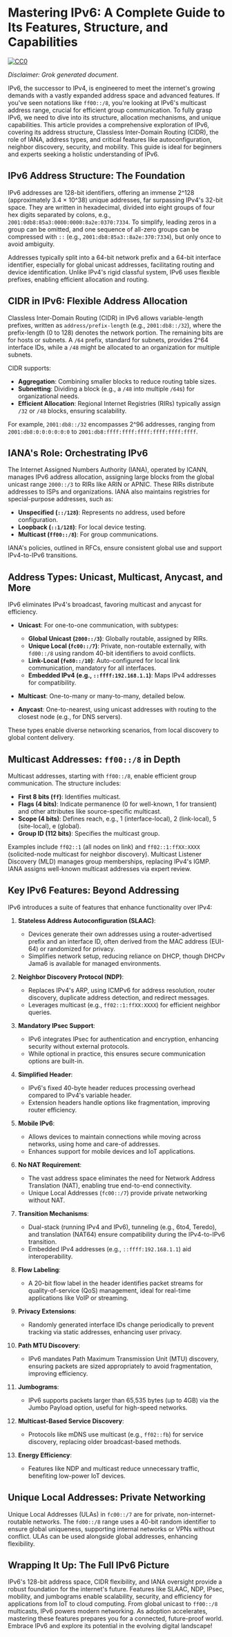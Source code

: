 # Mastering IPv6: A Complete Guide to Its Features, Structure, and Capabilities

<!--!
\defgroup mastering_ipv6 Mastering IPv6: A Complete Guide to Its Features, Structure, and Capabilities
\ingroup docs
\hidegroupgraph
[TOC]
-->

[![CC0](https://licensebuttons.net/p/zero/1.0/88x31.png)](https://creativecommons.org/publicdomain/zero/1.0/)

*Disclaimer: Grok generated document*.

IPv6, the successor to IPv4, is engineered to meet the internet's growing demands with a vastly expanded address space
and advanced features. If you've seen notations like `ff00::/8`, you're looking at IPv6's multicast address range,
crucial for efficient group communication. To fully grasp IPv6, we need to dive into its structure, allocation
mechanisms, and unique capabilities. This article provides a comprehensive exploration of IPv6, covering its address
structure, Classless Inter-Domain Routing (CIDR), the role of IANA, address types, and critical features like
autoconfiguration, neighbor discovery, security, and mobility. This guide is ideal for
beginners and experts seeking a holistic understanding of IPv6.

## IPv6 Address Structure: The Foundation

IPv6 addresses are 128-bit identifiers, offering an immense 2^128 (approximately 3.4 × 10^38) unique addresses, far
surpassing IPv4's 32-bit space. They are written in hexadecimal, divided into eight groups of four hex digits separated
by colons, e.g., `2001:0db8:85a3:0000:0000:8a2e:0370:7334`. To simplify, leading zeros in a group can be omitted, and
one sequence of all-zero groups can be compressed with `::` (e.g., `2001:db8:85a3::8a2e:370:7334`), but only once to
avoid ambiguity.

Addresses typically split into a 64-bit network prefix and a 64-bit interface identifier, especially for global unicast
addresses, facilitating routing and device identification. Unlike IPv4's rigid classful system, IPv6 uses flexible
prefixes, enabling efficient allocation and routing.

## CIDR in IPv6: Flexible Address Allocation

Classless Inter-Domain Routing (CIDR) in IPv6 allows variable-length prefixes, written as `address/prefix-length` (e.g.,
`2001:db8::/32`), where the prefix-length (0 to 128) denotes the network portion. The remaining bits are for hosts or
subnets. A `/64` prefix, standard for subnets, provides 2^64 interface IDs, while a `/48` might be allocated to an
organization for multiple subnets.

CIDR supports:

- **Aggregation**: Combining smaller blocks to reduce routing table sizes.
- **Subnetting**: Dividing a block (e.g., a `/48` into multiple `/64`s) for organizational needs.
- **Efficient Allocation**: Regional Internet Registries (RIRs) typically assign `/32` or `/48` blocks, ensuring
  scalability.

For example, `2001:db8::/32` encompasses 2^96 addresses, ranging from `2001:db8:0:0:0:0:0:0` to
`2001:db8:ffff:ffff:ffff:ffff:ffff:ffff`.

## IANA's Role: Orchestrating IPv6

The Internet Assigned Numbers Authority (IANA), operated by ICANN, manages IPv6 address allocation, assigning large
blocks from the global unicast range `2000::/3` to RIRs like ARIN or APNIC. These RIRs distribute addresses to ISPs and
organizations. IANA also maintains registries for special-purpose addresses, such as:

- **Unspecified (`::/128`)**: Represents no address, used before configuration.
- **Loopback (`::1/128`)**: For local device testing.
- **Multicast (`ff00::/8`)**: For group communications.

IANA's policies, outlined in RFCs, ensure consistent global use and support IPv4-to-IPv6 transitions.

## Address Types: Unicast, Multicast, Anycast, and More

IPv6 eliminates IPv4's broadcast, favoring multicast and anycast for efficiency.

- **Unicast**: For one-to-one communication, with subtypes:
    - **Global Unicast (`2000::/3`)**: Globally routable, assigned by RIRs.
    - **Unique Local (`fc00::/7`)**: Private, non-routable externally, with `fd00::/8` using random 40-bit identifiers
      to avoid conflicts.
    - **Link-Local (`fe80::/10`)**: Auto-configured for local link communication, mandatory for all interfaces.
    - **Embedded IPv4 (e.g., `::ffff:192.168.1.1`)**: Maps IPv4 addresses for compatibility.

- **Multicast**: One-to-many or many-to-many, detailed below.
- **Anycast**: One-to-nearest, using unicast addresses with routing to the closest node (e.g., for DNS servers).

These types enable diverse networking scenarios, from local discovery to global content delivery.

## Multicast Addresses: `ff00::/8` in Depth

Multicast addresses, starting with `ff00::/8`, enable efficient group communication. The structure includes:

- **First 8 bits (`ff`)**: Identifies multicast.
- **Flags (4 bits)**: Indicate permanence (0 for well-known, 1 for transient) and other attributes like source-specific
  multicast.
- **Scope (4 bits)**: Defines reach, e.g., 1 (interface-local), 2 (link-local), 5 (site-local), e (global).
- **Group ID (112 bits)**: Specifies the multicast group.

Examples include `ff02::1` (all nodes on link) and `ff02::1:ffXX:XXXX` (solicited-node multicast for neighbor
discovery). Multicast Listener Discovery (MLD) manages group memberships, replacing IPv4's IGMP. IANA assigns well-known
multicast addresses via expert review.

## Key IPv6 Features: Beyond Addressing

IPv6 introduces a suite of features that enhance functionality over IPv4:

1. **Stateless Address Autoconfiguration (SLAAC)**:
    - Devices generate their own addresses using a router-advertised prefix and an interface ID, often derived from the
      MAC address (EUI-64) or randomized for privacy.
    - Simplifies network setup, reducing reliance on DHCP, though DHCPv Jama6 is available for managed environments.

2. **Neighbor Discovery Protocol (NDP)**:
    - Replaces IPv4's ARP, using ICMPv6 for address resolution, router discovery, duplicate address detection, and
      redirect messages.
    - Leverages multicast (e.g., `ff02::1:ffXX:XXXX`) for efficient neighbor queries.

3. **Mandatory IPsec Support**:
    - IPv6 integrates IPsec for authentication and encryption, enhancing security without external protocols.
    - While optional in practice, this ensures secure communication options are built-in.

4. **Simplified Header**:
    - IPv6's fixed 40-byte header reduces processing overhead compared to IPv4's variable header.
    - Extension headers handle options like fragmentation, improving router efficiency.

5. **Mobile IPv6**:
    - Allows devices to maintain connections while moving across networks, using home and care-of addresses.
    - Enhances support for mobile devices and IoT applications.

6. **No NAT Requirement**:
    - The vast address space eliminates the need for Network Address Translation (NAT), enabling true end-to-end
      connectivity.
    - Unique Local Addresses (`fc00::/7`) provide private networking without NAT.

7. **Transition Mechanisms**:
    - Dual-stack (running IPv4 and IPv6), tunneling (e.g., 6to4, Teredo), and translation (NAT64) ensure compatibility
      during the IPv4-to-IPv6 transition.
    - Embedded IPv4 addresses (e.g., `::ffff:192.168.1.1`) aid interoperability.

8. **Flow Labeling**:
    - A 20-bit flow label in the header identifies packet streams for quality-of-service (QoS) management, ideal for
      real-time applications like VoIP or streaming.

9. **Privacy Extensions**:
    - Randomly generated interface IDs change periodically to prevent tracking via static addresses, enhancing user
      privacy.

10. **Path MTU Discovery**:
    - IPv6 mandates Path Maximum Transmission Unit (MTU) discovery, ensuring packets are sized appropriately to avoid
      fragmentation, improving efficiency.

11. **Jumbograms**:
    - IPv6 supports packets larger than 65,535 bytes (up to 4GB) via the Jumbo Payload option, useful for high-speed
      networks.

12. **Multicast-Based Service Discovery**:
    - Protocols like mDNS use multicast (e.g., `ff02::fb`) for service discovery, replacing older broadcast-based
      methods.

13. **Energy Efficiency**:
    - Features like NDP and multicast reduce unnecessary traffic, benefiting low-power IoT devices.

## Unique Local Addresses: Private Networking

Unique Local Addresses (ULAs) in `fc00::/7` are for private, non-internet-routable networks. The `fd00::/8` range uses a
40-bit random identifier to ensure global uniqueness, supporting internal networks or VPNs without conflict. ULAs can be
used alongside global addresses, enhancing flexibility.

## Wrapping It Up: The Full IPv6 Picture

IPv6's 128-bit address space, CIDR flexibility, and IANA oversight provide a robust foundation for the internet's
future. Features like SLAAC, NDP, IPsec, mobility, and jumbograms enable scalability, security, and efficiency for
applications from IoT to cloud computing. From global unicast to `ff00::/8` multicasts, IPv6 powers modern networking.
As adoption accelerates, mastering these features prepares you for a connected, future-proof world. Embrace IPv6 and
explore its potential in the evolving digital landscape!
